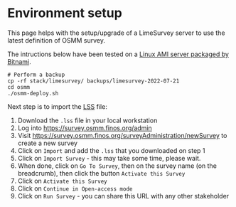 # Environment setup

This page helps with the setup/upgrade of a LimeSurvey server to use the latest definition of OSMM survey.

The intructions below have been tested on a [Linux AMI server packaged by Bitnami](https://bitnami.com/stack/limesurvey/cloud/aws/amis).

```
# Perform a backup
cp -rf stack/limesurvey/ backups/limesurvey-2022-07-21
cd osmm
./osmm-deploy.sh
```

Next step is to import the [LSS](data/osmm-survey-structure.lss) file:
1. Download the `.lss` file in your local workstation
2. Log into https://survey.osmm.finos.org/admin
3. Visit https://survey.osmm.finos.org/surveyAdministration/newSurvey to create a new survey
4. Click on `Import` and add the `.lss` that you downloaded on step 1
5. Click on `Import Survey` - this may take some time, please wait.
6. When done, click on `Go To Survey`, then on the survey name (on the breadcrumb), then click the button `Activate this Survey`
7. Click on `Activate this Survey`
8. Click on `Continue in Open-access mode`
9. Click on `Run Survey` - you can share this URL with any other stakeholder
